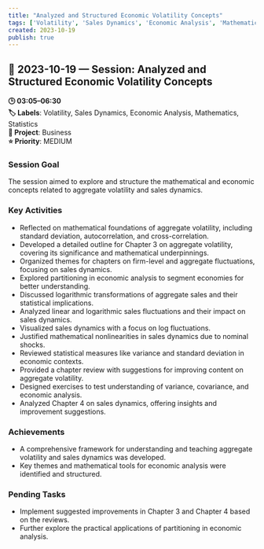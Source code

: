 ```yaml
---
title: "Analyzed and Structured Economic Volatility Concepts"
tags: ['Volatility', 'Sales Dynamics', 'Economic Analysis', 'Mathematics', 'Statistics']
created: 2023-10-19
publish: true
---
```


## 📅 2023-10-19 — Session: Analyzed and Structured Economic Volatility Concepts

**🕒 03:05–06:30**  
**🏷️ Labels**: Volatility, Sales Dynamics, Economic Analysis, Mathematics, Statistics  
**📂 Project**: Business  
**⭐ Priority**: MEDIUM  


### Session Goal
The session aimed to explore and structure the mathematical and economic concepts related to aggregate volatility and sales dynamics.

### Key Activities
- Reflected on mathematical foundations of aggregate volatility, including standard deviation, autocorrelation, and cross-correlation.
- Developed a detailed outline for Chapter 3 on aggregate volatility, covering its significance and mathematical underpinnings.
- Organized themes for chapters on firm-level and aggregate fluctuations, focusing on sales dynamics.
- Explored partitioning in economic analysis to segment economies for better understanding.
- Discussed logarithmic transformations of aggregate sales and their statistical implications.
- Analyzed linear and logarithmic sales fluctuations and their impact on sales dynamics.
- Visualized sales dynamics with a focus on log fluctuations.
- Justified mathematical nonlinearities in sales dynamics due to nominal shocks.
- Reviewed statistical measures like variance and standard deviation in economic contexts.
- Provided a chapter review with suggestions for improving content on aggregate volatility.
- Designed exercises to test understanding of variance, covariance, and economic analysis.
- Analyzed Chapter 4 on sales dynamics, offering insights and improvement suggestions.

### Achievements
- A comprehensive framework for understanding and teaching aggregate volatility and sales dynamics was developed.
- Key themes and mathematical tools for economic analysis were identified and structured.

### Pending Tasks
- Implement suggested improvements in Chapter 3 and Chapter 4 based on the reviews.
- Further explore the practical applications of partitioning in economic analysis.
